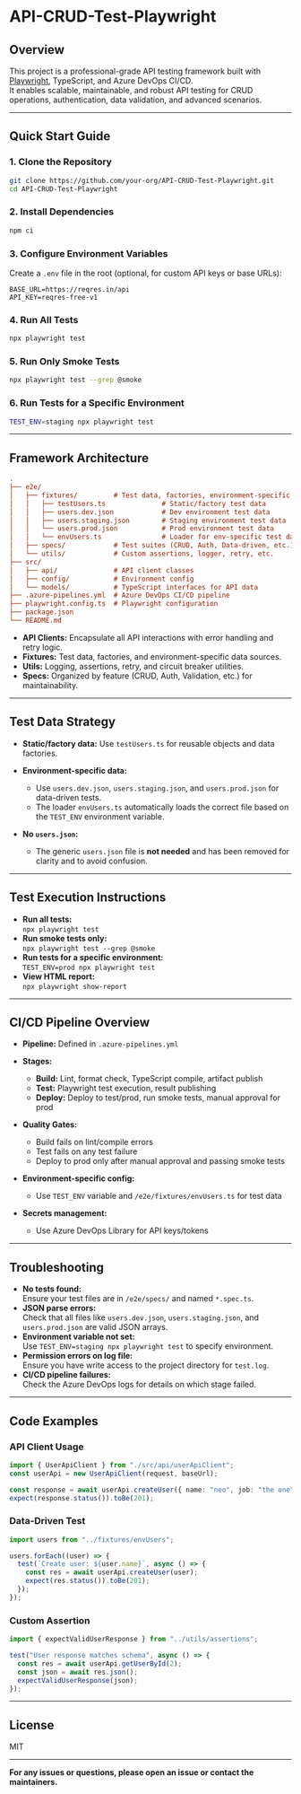 # API-CRUD-Test-Playwright

## Overview

This project is a professional-grade API testing framework built with [Playwright](https://playwright.dev/), TypeScript, and Azure DevOps CI/CD.  
It enables scalable, maintainable, and robust API testing for CRUD operations, authentication, data validation, and advanced scenarios.

---

## Quick Start Guide

### 1. **Clone the Repository**

```sh
git clone https://github.com/your-org/API-CRUD-Test-Playwright.git
cd API-CRUD-Test-Playwright
```

### 2. **Install Dependencies**

```sh
npm ci
```

### 3. **Configure Environment Variables**

Create a `.env` file in the root (optional, for custom API keys or base URLs):

```env
BASE_URL=https://reqres.in/api
API_KEY=reqres-free-v1
```

### 4. **Run All Tests**

```sh
npx playwright test
```

### 5. **Run Only Smoke Tests**

```sh
npx playwright test --grep @smoke
```

### 6. **Run Tests for a Specific Environment**

```sh
TEST_ENV=staging npx playwright test
```

---

## Framework Architecture

```ini
.
├── e2e/
│   ├── fixtures/         # Test data, factories, environment-specific data
│   │   ├── testUsers.ts              # Static/factory test data
│   │   ├── users.dev.json            # Dev environment test data
│   │   ├── users.staging.json        # Staging environment test data
│   │   └── users.prod.json           # Prod environment test data
│   │   └── envUsers.ts               # Loader for env-specific test data
│   ├── specs/            # Test suites (CRUD, Auth, Data-driven, etc.)
│   └── utils/            # Custom assertions, logger, retry, etc.
├── src/
│   ├── api/              # API client classes
│   ├── config/           # Environment config
│   └── models/           # TypeScript interfaces for API data
├── .azure-pipelines.yml  # Azure DevOps CI/CD pipeline
├── playwright.config.ts  # Playwright configuration
├── package.json
└── README.md
```

- **API Clients:** Encapsulate all API interactions with error handling and retry logic.
- **Fixtures:** Test data, factories, and environment-specific data sources.
- **Utils:** Logging, assertions, retry, and circuit breaker utilities.
- **Specs:** Organized by feature (CRUD, Auth, Validation, etc.) for maintainability.

---

## Test Data Strategy

- **Static/factory data:** Use `testUsers.ts` for reusable objects and data factories.
- **Environment-specific data:**

  - Use `users.dev.json`, `users.staging.json`, and `users.prod.json` for data-driven tests.
  - The loader `envUsers.ts` automatically loads the correct file based on the `TEST_ENV` environment variable.

- **No `users.json`:**
  - The generic `users.json` file is **not needed** and has been removed for clarity and to avoid confusion.

---

## Test Execution Instructions

- **Run all tests:**  
   `npx playwright test`
- **Run smoke tests only:**  
   `npx playwright test --grep @smoke`
- **Run tests for a specific environment:**  
   `TEST_ENV=prod npx playwright test`
- **View HTML report:**  
   `npx playwright show-report`

---

## CI/CD Pipeline Overview

- **Pipeline:** Defined in `.azure-pipelines.yml`
- **Stages:**

  - **Build:** Lint, format check, TypeScript compile, artifact publish
  - **Test:** Playwright test execution, result publishing
  - **Deploy:** Deploy to test/prod, run smoke tests, manual approval for prod

- **Quality Gates:**

  - Build fails on lint/compile errors
  - Test fails on any test failure
  - Deploy to prod only after manual approval and passing smoke tests

- **Environment-specific config:**

  - Use `TEST_ENV` variable and `/e2e/fixtures/envUsers.ts` for test data

- **Secrets management:**
  - Use Azure DevOps Library for API keys/tokens

---

## Troubleshooting

- **No tests found:**  
   Ensure your test files are in `/e2e/specs/` and named `*.spec.ts`.
- **JSON parse errors:**  
   Check that all files like `users.dev.json`, `users.staging.json`, and `users.prod.json` are valid JSON arrays.
- **Environment variable not set:**  
   Use `TEST_ENV=staging npx playwright test` to specify environment.
- **Permission errors on log file:**  
   Ensure you have write access to the project directory for `test.log`.
- **CI/CD pipeline failures:**  
   Check the Azure DevOps logs for details on which stage failed.

---

## Code Examples

### **API Client Usage**

```typescript
import { UserApiClient } from "./src/api/userApiClient";
const userApi = new UserApiClient(request, baseUrl);

const response = await userApi.createUser({ name: "neo", job: "the one" });
expect(response.status()).toBe(201);
```

### **Data-Driven Test**

```typescript
import users from "../fixtures/envUsers";

users.forEach((user) => {
  test(`Create user: ${user.name}`, async () => {
    const res = await userApi.createUser(user);
    expect(res.status()).toBe(201);
  });
});
```

### **Custom Assertion**

```typescript
import { expectValidUserResponse } from "../utils/assertions";

test("User response matches schema", async () => {
  const res = await userApi.getUserById(2);
  const json = await res.json();
  expectValidUserResponse(json);
});
```

---

## License

MIT

---

**For any issues or questions, please open an issue or contact the maintainers.**
